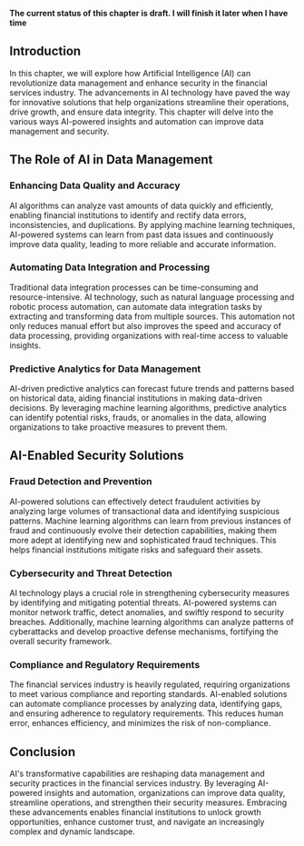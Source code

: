 **The current status of this chapter is draft. I will finish it later when I have time**

Introduction
------------

In this chapter, we will explore how Artificial Intelligence (AI) can revolutionize data management and enhance security in the financial services industry. The advancements in AI technology have paved the way for innovative solutions that help organizations streamline their operations, drive growth, and ensure data integrity. This chapter will delve into the various ways AI-powered insights and automation can improve data management and security.

The Role of AI in Data Management
---------------------------------

### Enhancing Data Quality and Accuracy

AI algorithms can analyze vast amounts of data quickly and efficiently, enabling financial institutions to identify and rectify data errors, inconsistencies, and duplications. By applying machine learning techniques, AI-powered systems can learn from past data issues and continuously improve data quality, leading to more reliable and accurate information.

### Automating Data Integration and Processing

Traditional data integration processes can be time-consuming and resource-intensive. AI technology, such as natural language processing and robotic process automation, can automate data integration tasks by extracting and transforming data from multiple sources. This automation not only reduces manual effort but also improves the speed and accuracy of data processing, providing organizations with real-time access to valuable insights.

### Predictive Analytics for Data Management

AI-driven predictive analytics can forecast future trends and patterns based on historical data, aiding financial institutions in making data-driven decisions. By leveraging machine learning algorithms, predictive analytics can identify potential risks, frauds, or anomalies in the data, allowing organizations to take proactive measures to prevent them.

AI-Enabled Security Solutions
-----------------------------

### Fraud Detection and Prevention

AI-powered solutions can effectively detect fraudulent activities by analyzing large volumes of transactional data and identifying suspicious patterns. Machine learning algorithms can learn from previous instances of fraud and continuously evolve their detection capabilities, making them more adept at identifying new and sophisticated fraud techniques. This helps financial institutions mitigate risks and safeguard their assets.

### Cybersecurity and Threat Detection

AI technology plays a crucial role in strengthening cybersecurity measures by identifying and mitigating potential threats. AI-powered systems can monitor network traffic, detect anomalies, and swiftly respond to security breaches. Additionally, machine learning algorithms can analyze patterns of cyberattacks and develop proactive defense mechanisms, fortifying the overall security framework.

### Compliance and Regulatory Requirements

The financial services industry is heavily regulated, requiring organizations to meet various compliance and reporting standards. AI-enabled solutions can automate compliance processes by analyzing data, identifying gaps, and ensuring adherence to regulatory requirements. This reduces human error, enhances efficiency, and minimizes the risk of non-compliance.

Conclusion
----------

AI's transformative capabilities are reshaping data management and security practices in the financial services industry. By leveraging AI-powered insights and automation, organizations can improve data quality, streamline operations, and strengthen their security measures. Embracing these advancements enables financial institutions to unlock growth opportunities, enhance customer trust, and navigate an increasingly complex and dynamic landscape.
